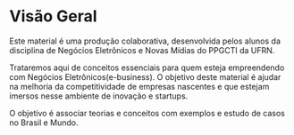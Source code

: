 
# Visão Geral

Este material é uma produção colaborativa, desenvolvida pelos alunos da disciplina de Negócios Eletrônicos e Novas Mídias do PPGCTI da UFRN. 

Trataremos aqui de conceitos essenciais para quem esteja empreendendo com Negócios Eletrônicos(e-business). 
O objetivo deste material é ajudar na melhoria da competitividade de empresas nascentes e que estejam imersos nesse ambiente de inovação e startups. 

O objetivo é associar teorias e conceitos com exemplos e estudo de casos no Brasil e Mundo. 
